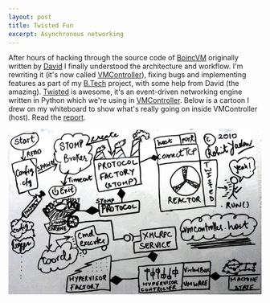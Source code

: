 ```yaml
---
layout: post
title: Twisted Fun
excerpt: Asynchronous networking
---
```


After hours of hacking through the source code of [BoincVM][david-boincvm] originally written by [David][david] I finally understood the architecture and workflow. I'm rewriting it (it's now called [VMController][]), fixing bugs and implementing features as part of my [B.Tech][btech] project, with some help from David (the amazing). [Twisted][twisted] is awesome, it's an event-driven networking engine written in Python which we're using in [VMController][]. Below is a cartoon I drew on my whiteboard to show what's really going on inside VMController (host). Read the [report](/files/docs/btp-report-vmcontroller.pdf).

<p align="center"><img align="center" src="/images/vmcontroller-host.jpg"></p>

[btech]: http://en.wikipedia.org/wiki/Bachelor_of_Technology
[david-boincvm]: http://bitbucket.org/dgquintas/boincvm
[david]: http://www.linkedin.com/in/davidgarciaquintas
[twisted]: http://twistedmatrix.com/
[VMController]: http://code.google.com/p/vmcontroller
